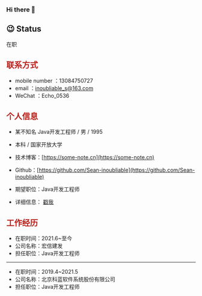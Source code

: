 ### Hi there 👋

<!--
**Sean-inoubliable/Sean-inoubliable** is a ✨ _special_ ✨ repository because its `README.md` (this file) appears on your GitHub profile.

Here are some ideas to get you started:

- 🔭 I’m currently working on ...
- 🌱 I’m currently learning ...
- 👯 I’m looking to collaborate on ...
- 🤔 I’m looking for help with ...
- 💬 Ask me about ...
- 📫 How to reach me: ...
- 😄 Pronouns: ...
- ⚡ Fun fact: ...
-->

## 😉 Status
在职


## **<span style="color:#ba211c">联系方式</span>**

- mobile number ：13084750727
- email ：inoubliable_s@163.com
- WeChat ：Echo_0536


## **<span style="color:#ba211c">个人信息</span>**

*  某不知名 Java开发工程师 / 男 / 1995
*  本科 / 国家开放大学
*  技术博客：[https://some-note.cn](https://some-note.cn)
*  Github：[https://github.com/Sean-inoubliable](https://github.com/Sean-inoubliable)

*  期望职位：Java开发工程师
*  详细信息： [戳我](https://github.com/Sean-inoubliable/CV/blob/master/README.md)


## **<span style="color:#ba211c">工作经历</span>**

* 在职时间：2021.6~至今
* 公司名称：宏信建发
* 担任职位：Java开发工程师
---
* 在职时间：2019.4~2021.5
* 公司名称：北京科蓝软件系统股份有限公司
* 担任职位：Java开发工程师
